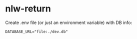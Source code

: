 # nlw-return

Create .env file (or just an environment variable) with DB info:
```
DATABASE_URL="file:./dev.db"
```